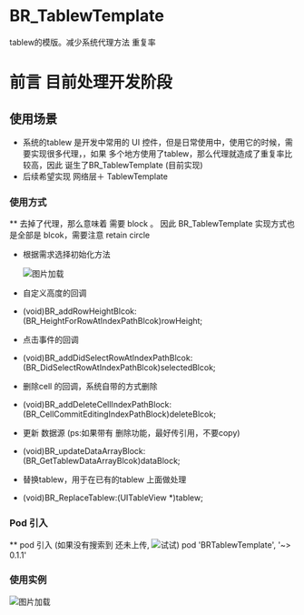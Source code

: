 # BR_TablewTemplate
tablew的模版。减少系统代理方法 重复率

# 前言 目前处理开发阶段

## 使用场景
 * 系统的tablew 是开发中常用的 UI 控件，但是日常使用中，使用它的时候，需要实现很多代理，，如果 多个地方使用了tablew，那么代理就造成了重复率比较高，因此 诞生了BR_TablewTemplate (目前实现)
 * 后续希望实现 网络层＋ TablewTemplate
 
### 使用方式 
 ** 去掉了代理，那么意味着 需要 block 。 因此 BR_TablewTemplate 实现方式也是全部是 blcok，需要注意 retain circle
 * 根据需求选择初始化方法
 
   ![图片加载](BR_TablewTemplate/Resource/init_method.png)
 
  * 自定义高度的回调
  - (void)BR_addRowHeightBlcok:(BR_HeightForRowAtIndexPathBlcok)rowHeight;
  * 点击事件的回调
  - (void)BR_addDidSelectRowAtIndexPathBlcok:(BR_DidSelectRowAtIndexPathBlcok)selectedBlcok;
  * 删除cell 的回调，系统自带的方式删除
  - (void)BR_addDeleteCellIndexPathBlock:(BR_CellCommitEditingIndexPathBlock)deleteBlcok;
  * 更新 数据源  (ps:如果带有 删除功能，最好传引用，不要copy)
  - (void)BR_updateDataArrayBlock:(BR_GetTablewDataArrayBlcok)dataBlock;
  * 替换tablew，用于在已有的tablew 上面做处理
  - (void)BR_ReplaceTablew:(UITableView *)tablew;
  
### Pod 引入
   ** pod 引入 (如果没有搜索到 还未上传, ![试试](http://blog.cocoachina.com/article/29127))
   pod 'BRTablewTemplate', '~> 0.1.1'
    
    
### 使用实例

  ![图片加载](BR_TablewTemplate/Resource/user_demo.png)
